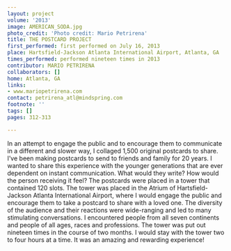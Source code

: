 ```yaml
---
layout: project
volume: '2013'
image: AMERICAN_SODA.jpg
photo_credit: 'Photo credit: Mario Petrirena'
title: THE POSTCARD PROJECT
first_performed: first performed on July 16, 2013
place: Hartsfield-Jackson Atlanta International Airport, Atlanta, GA
times_performed: performed nineteen times in 2013
contributor: MARIO PETRIRENA
collaborators: []
home: Atlanta, GA
links:
- www.mariopetrirena.com
contact: petrirena_atl@mindspring.com
footnote: ''
tags: []
pages: 312-313

---
```


In an attempt to engage the public and to encourage them to communicate in a different and slower way, I collaged 1,500 original postcards to share. I’ve been making postcards to send to friends and family for 20 years. I wanted to share this experience with the younger generations that are ever dependent on instant communication. What would they write? How would the person receiving it feel? The postcards were placed in a tower that contained 120 slots. The tower was placed in the Atrium of Hartsfield-Jackson Atlanta International Airport, where I would engage the public and encourage them to take a postcard to share with a loved one. The diversity of the audience and their reactions were wide-ranging and led to many stimulating conversations. I encountered people from all seven continents and people of all ages, races and professions. The tower was put out nineteen times in the course of two months. I would stay with the tower two to four hours at a time. It was an amazing and rewarding experience!
